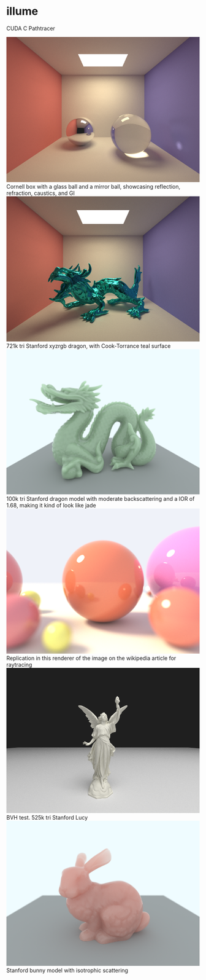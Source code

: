 # illume
CUDA C Pathtracer

![Cornell Box](renders/box-960x720-25000spp-10md.png?raw=true "Title")
Cornell box with a glass ball and a mirror ball, showcasing reflection, refraction, caustics, and GI
![xyzrgb dragon](renders/xyzrgb2-960x720-20000spp-10md.png?raw=true "Title")
721k tri Stanford xyzrgb dragon, with Cook-Torrance teal surface
![sss dragon](renders/hgdragonback4-1440x1080-4000spp-40md.png?raw=true "Title")
100k tri Stanford dragon model with moderate backscattering and a IOR of 1.68, making it kind of look like jade
![spheres](renders/spheres-1440x1080-15000spp-15md.png?raw=true "Title")
Replication in this renderer of the image on the wikipedia article for raytracing
![lucy(525k tris)](renders/lucy5-960x720-10000spp-10md.png?raw=true "Title")
BVH test. 525k tri Stanford Lucy
![sss bunny](renders/sss-960x720-5000spp-45md.png?raw=true "Title")
Stanford bunny model with isotrophic scattering